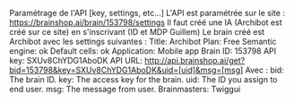 Paramétrage de l'API [key, settings, etc...]
L'API est paramétrée sur le site : https://brainshop.ai/brain/153798/settings
Il faut créé une IA (Archibot est créé sur ce site) en s'inscrivant (ID et MDP Guillem)
Le brain créé est Archibot avec les settings suivantes : 
Title: Archibot
Plan: Free
Semantic engine: ok
Default cells: ok
Application: Mobile app
Brain ID: 153798
API key: SXUv8ChYDG1AboDK
API URL: http://api.brainshop.ai/get?bid=153798&key=SXUv8ChYDG1AboDK&uid=[uid]&msg=[msg]
  Avec : 
  bid: The brain ID.
  key: The access key for the brain.
  uid: The ID you assign to end user.
  msg: The message from user.
Brainmasters: Twiggui